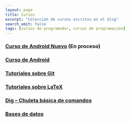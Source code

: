 ```yaml
---
layout: page
title: Cursos
excerpt: "Colección de cursos escritos en el blog"
search_omit: false
tags: [cursos de programador, cursos de programación]
---
```


### [Curso de Android Nuevo][Android2] (En proceso)

### [Curso de Android][Android]

### [Tutoriales sobre Git][git]

### [Tutoriales sobre LaTeX][latex1]

### [Dig – Chuleta básica de comandos][dig]

### [Bases de datos][bd]

[Android]: http://elbauldelprogramador.com/curso-programacion-android/
[Android2]: /android/
[git]: /git/
[latex1]: /latex/
[dig]: http://elbauldelprogramador.com/dig-chuleta-basica-de-comandos/
[bd]: http://elbauldelprogramador.com/bases-de-datos/
